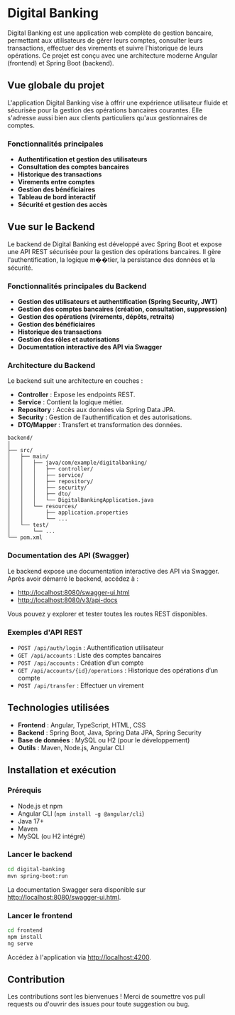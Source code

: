 # Digital Banking

Digital Banking est une application web complète de gestion bancaire, permettant aux utilisateurs de gérer leurs comptes, consulter leurs transactions, effectuer des virements et suivre l'historique de leurs opérations. Ce projet est conçu avec une architecture moderne Angular (frontend) et Spring Boot (backend).

## Vue globale du projet

L'application Digital Banking vise à offrir une expérience utilisateur fluide et sécurisée pour la gestion des opérations bancaires courantes. Elle s'adresse aussi bien aux clients particuliers qu'aux gestionnaires de comptes.

### Fonctionnalités principales

- **Authentification et gestion des utilisateurs**
- **Consultation des comptes bancaires**
- **Historique des transactions**
- **Virements entre comptes**
- **Gestion des bénéficiaires**
- **Tableau de bord interactif**
- **Sécurité et gestion des accès**

## Vue sur le Backend

Le backend de Digital Banking est développé avec Spring Boot et expose une API REST sécurisée pour la gestion des opérations bancaires. Il gère l'authentification, la logique m��tier, la persistance des données et la sécurité.

### Fonctionnalités principales du Backend

- **Gestion des utilisateurs et authentification (Spring Security, JWT)**
- **Gestion des comptes bancaires (création, consultation, suppression)**
- **Gestion des opérations (virements, dépôts, retraits)**
- **Gestion des bénéficiaires**
- **Historique des transactions**
- **Gestion des rôles et autorisations**
- **Documentation interactive des API via Swagger**

### Architecture du Backend

Le backend suit une architecture en couches :

- **Controller** : Expose les endpoints REST.
- **Service** : Contient la logique métier.
- **Repository** : Accès aux données via Spring Data JPA.
- **Security** : Gestion de l’authentification et des autorisations.
- **DTO/Mapper** : Transfert et transformation des données.

```
backend/
│
├── src/
│   ├── main/
│   │   ├── java/com/example/digitalbanking/
│   │   │   ├── controller/
│   │   │   ├── service/
│   │   │   ├── repository/
│   │   │   ├── security/
│   │   │   ├── dto/
│   │   │   └── DigitalBankingApplication.java
│   │   └── resources/
│   │       ├── application.properties
│   │       └── ...
│   └── test/
│       └── ...
└── pom.xml
```

### Documentation des API (Swagger)

Le backend expose une documentation interactive des API via Swagger.  
Après avoir démarré le backend, accédez à :

- [http://localhost:8080/swagger-ui.html](http://localhost:8080/swagger-ui.html)
- [http://localhost:8080/v3/api-docs](http://localhost:8080/v3/api-docs)

Vous pouvez y explorer et tester toutes les routes REST disponibles.

### Exemples d'API REST

- `POST /api/auth/login` : Authentification utilisateur
- `GET /api/accounts` : Liste des comptes bancaires
- `POST /api/accounts` : Création d’un compte
- `GET /api/accounts/{id}/operations` : Historique des opérations d’un compte
- `POST /api/transfer` : Effectuer un virement


## Technologies utilisées

- **Frontend** : Angular, TypeScript, HTML, CSS
- **Backend** : Spring Boot, Java, Spring Data JPA, Spring Security
- **Base de données** : MySQL ou H2 (pour le développement)
- **Outils** : Maven, Node.js, Angular CLI

## Installation et exécution

### Prérequis

- Node.js et npm
- Angular CLI (`npm install -g @angular/cli`)
- Java 17+
- Maven
- MySQL (ou H2 intégré)

### Lancer le backend

```bash
cd digital-banking
mvn spring-boot:run
```

La documentation Swagger sera disponible sur [http://localhost:8080/swagger-ui.html](http://localhost:8080/swagger-ui.html).

### Lancer le frontend

```bash
cd frontend
npm install
ng serve
```

Accédez à l'application via [http://localhost:4200](http://localhost:4200).

## Contribution

Les contributions sont les bienvenues ! Merci de soumettre vos pull requests ou d'ouvrir des issues pour toute suggestion ou bug.

